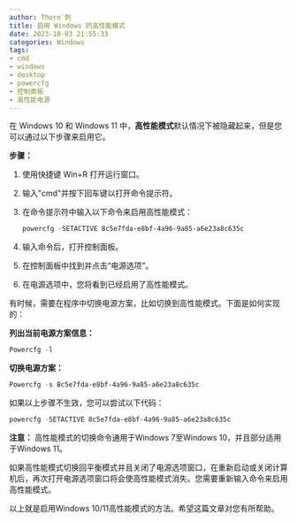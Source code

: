 ```yaml
---
author: Thorn`刺
title: 启用 Windows 的高性能模式
date: 2023-10-03 21:55:33
categories: Windows
tags:
- cmd
- windows
- desktop
- powercfg
- 控制面板
- 高性能电源
---
```


在 Windows 10 和 Windows 11 中，**高性能模式**默认情况下被隐藏起来，但是您可以通过以下步骤来启用它。

**步骤：**

1. 使用快捷键 Win+R 打开运行窗口。

2. 输入"cmd"并按下回车键以打开命令提示符。

3. 在命令提示符中输入以下命令来启用高性能模式：

   ```powershell
   powercfg -SETACTIVE 8c5e7fda-e8bf-4a96-9a85-a6e23a8c635c
   ```

4. 输入命令后，打开控制面板。

5. 在控制面板中找到并点击“电源选项”。

6. 在电源选项中，您将看到已经启用了高性能模式。

有时候，需要在程序中切换电源方案，比如切换到高性能模式。下面是如何实现的：

**列出当前电源方案信息：**

```powershell
Powercfg -l
```

**切换电源方案：**

```powershell
Powercfg -s 8c5e7fda-e8bf-4a96-9a85-a6e23a8c635c
```

如果以上步骤不生效，您可以尝试以下代码：

```powershell
powercfg -SETACTIVE 8c5e7fda-e8bf-4a96-9a85-a6e23a8c635c
```

**注意：** 高性能模式的切换命令通用于Windows 7至Windows 10，并且部分适用于Windows 11。

如果高性能模式切换回平衡模式并且关闭了电源选项窗口，在重新启动或关闭计算机后，再次打开电源选项窗口将会使高性能模式消失。您需要重新输入命令来启用高性能模式。

以上就是启用Windows 10/11高性能模式的方法。希望这篇文章对您有所帮助。